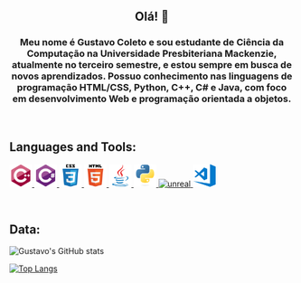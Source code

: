 <h2 align="center">Olá! 👋</h2>

<h3 align="center">Meu nome é Gustavo Coleto e sou estudante de Ciência da Computação na Universidade Presbiteriana Mackenzie, atualmente no terceiro semestre, e estou sempre em busca de novos aprendizados. Possuo conhecimento nas linguagens de programação HTML/CSS, Python, C++, C# e Java, com foco em desenvolvimento Web e programação orientada a objetos.</h3>

<br>

<h2 align="left">Languages and Tools:</h2>
<p align="left"> <a href="https://www.w3schools.com/cpp/" target="_blank"> <img src="https://raw.githubusercontent.com/devicons/devicon/master/icons/cplusplus/cplusplus-original.svg" alt="cplusplus" width="40" height="40"/> </a> <a href="https://www.w3schools.com/cs/" target="_blank"> <img src="https://raw.githubusercontent.com/devicons/devicon/master/icons/csharp/csharp-original.svg" alt="csharp" width="40" height="40"/> </a> <a href="https://www.w3schools.com/css/" target="_blank"> <img src="https://raw.githubusercontent.com/devicons/devicon/master/icons/css3/css3-original-wordmark.svg" alt="css3" width="40" height="40"/> </a> <a href="https://www.w3.org/html/" target="_blank"> <img src="https://raw.githubusercontent.com/devicons/devicon/master/icons/html5/html5-original-wordmark.svg" alt="html5" width="40" height="40"/> </a> <a href="https://www.java.com" target="_blank"> <img src="https://raw.githubusercontent.com/devicons/devicon/master/icons/java/java-original.svg" alt="java" width="40" height="40"/> </a> <a href="https://www.python.org" target="_blank"> <img src="https://raw.githubusercontent.com/devicons/devicon/master/icons/python/python-original.svg" alt="python" width="40" height="40"/> </a> <a href="https://unrealengine.com/" target="_blank"> <img src="https://raw.githubusercontent.com/kenangundogan/fontisto/036b7eca71aab1bef8e6a0518f7329f13ed62f6b/icons/svg/brand/unreal-engine.svg" alt="unreal" width="40" height="40"/> </a> <img alt="Visual Studio Code" width="40" height="40" src="https://raw.githubusercontent.com/github/explore/80688e429a7d4ef2fca1e82350fe8e3517d3494d/topics/visual-studio-code/visual-studio-code.png" /></p>


<br>

<h2>Data:</h2>

![Gustavo's GitHub stats](https://github-readme-stats.vercel.app/api?username=Coletinn&show_icons=true&theme=tokyonight)

[![Top Langs](https://github-readme-stats.vercel.app/api/top-langs/?username=Coletinn)](https://github.com/Coletinn/github-readme-stats)

<br>
<br>





<br/>
<br>
